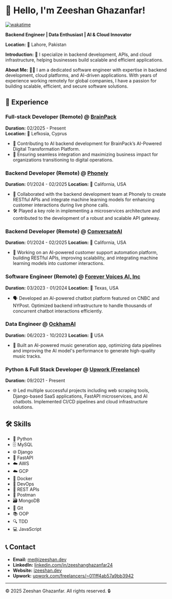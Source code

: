 # 👋 Hello, I'm Zeeshan Ghazanfar!
[![wakatime](https://wakatime.com/badge/user/4b9f34e2-01ef-4c7d-9191-11e96c911252.svg)](https://wakatime.com/@4b9f34e2-01ef-4c7d-9191-11e96c911252)

**Backend Engineer | Data Enthusiast | AI & Cloud Innovator**

**Location:** 📍 Lahore, Pakistan

**Introduction:**
💼 I specialize in backend development, APIs, and cloud infrastructure, helping businesses build scalable and efficient applications.

**About Me:**
👨‍💻 I am a dedicated software engineer with expertise in backend development, cloud platforms, and AI-driven applications. With years of experience working remotely for global companies, I have a passion for building scalable, efficient, and secure software solutions.

## 💼 Experience

### Full-stack Developer (Remote) @ [BrainPack](https://brainpack.io)  
**Duration:** 02/2025 - Present  
**Location:** 📍 Lefkosia, Cyprus  
- 🧠 Contributing to AI backend development for BrainPack’s AI-Powered Digital Transformation Platform.  
- 🔗 Ensuring seamless integration and maximizing business impact for organizations transitioning to digital operations.  

### Backend Developer (Remote) @ [Phonely](https://phonely.ai)
**Duration:** 01/2024 - 02/2025
**Location:** 📍 California, USA
- 🤝 Collaborated with the backend development team at Phonely to create RESTful APIs and integrate machine learning models for enhancing customer interactions during live phone calls.
- 🛠️ Played a key role in implementing a microservices architecture and contributed to the development of a robust and scalable API gateway.

### Backend Developer (Remote) @ [ConversateAI](https://conversate.us)
**Duration:** 01/2024 - 02/2025
**Location:** 📍 California, USA
- 🤖 Working on an AI-powered customer support automation platform, building RESTful APIs, improving scalability, and integrating machine learning models into customer interactions.

### Software Engineer (Remote) @ [Forever Voices AI, Inc](https://forevervoices.com)
**Duration:** 03/2023 - 01/2024
**Location:** 📍 Texas, USA
- 🗣️ Developed an AI-powered chatbot platform featured on CNBC and NYPost. Optimized backend infrastructure to handle thousands of concurrent chatbot interactions efficiently.

### Data Engineer @ [OckhamAI](https://www.ockham.ai/)
**Duration:** 06/2023 - 10/2023
**Location:** 📍 USA
- 🎵 Built an AI-powered music generation app, optimizing data pipelines and improving the AI model's performance to generate high-quality music tracks.

### Python & Full Stack Developer @ [Upwork (Freelance)](https://www.upwork.com/freelancers/~011ff4ab57a9bb3942?mp_source=share)
**Duration:** 09/2021 - Present
- 🌐 Led multiple successful projects including web scraping tools, Django-based SaaS applications, FastAPI microservices, and AI chatbots. Implemented CI/CD pipelines and cloud infrastructure solutions.

## 🛠️ Skills
- 🐍 Python
- 🗄️ MySQL
- 🌐 Django
- 🚀 FastAPI
- ☁️ AWS
- ☁️ GCP
- 🐳 Docker
- 🔄 DevOps
- 🔗 REST APIs
- 📨 Postman
- 🗃️ MongoDB
- 🔧 Git
- 📚 OOP
- 🔍 TDD
- 💻 JavaScript

## 📞 Contact
- **Email:** [me@izeeshan.dev](mailto:me@izeeshan.dev)
- **LinkedIn:** [linkedin.com/in/zeeshanghazanfar24](https://www.linkedin.com/in/zeeshanghazanfar24)
- **Website:** [izeeshan.dev](https://izeeshan.dev)
- **Upwork:** [upwork.com/freelancers/~011ff4ab57a9bb3942](https://www.upwork.com/freelancers/~011ff4ab57a9bb3942?mp_source=share)


---

© 2025 Zeeshan Ghazanfar. All rights reserved. 🔒
